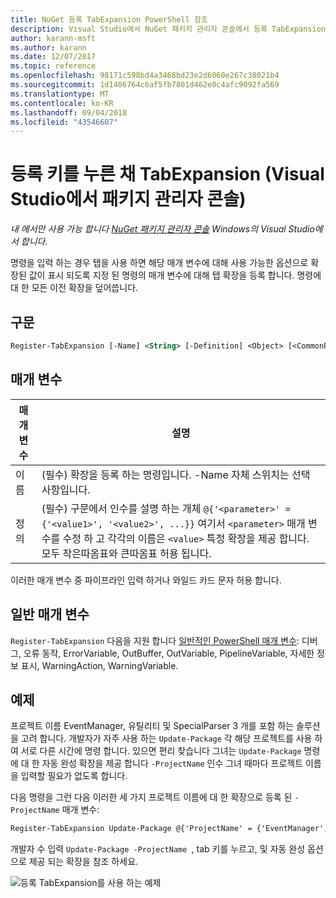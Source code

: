 ```yaml
---
title: NuGet 등록 TabExpansion PowerShell 참조
description: Visual Studio에서 NuGet 패키지 관리자 콘솔에서 등록 TabExpansion PowerShell 명령에 대 한 참조입니다.
author: karann-msft
ms.author: karann
ms.date: 12/07/2017
ms.topic: reference
ms.openlocfilehash: 98171c598bd4a3468bd23e2d6060e267c38021b4
ms.sourcegitcommit: 1d1406764c6af5fb7801d462e0c4afc9092fa569
ms.translationtype: MT
ms.contentlocale: ko-KR
ms.lasthandoff: 09/04/2018
ms.locfileid: "43546607"
---
```

# <a name="register-tabexpansion-package-manager-console-in-visual-studio"></a>등록 키를 누른 채 TabExpansion (Visual Studio에서 패키지 관리자 콘솔)

*내 에서만 사용 가능 합니다 [NuGet 패키지 관리자 콘솔](package-manager-console.md) Windows의 Visual Studio에서 합니다.*

명령을 입력 하는 경우 탭을 사용 하면 해당 매개 변수에 대해 사용 가능한 옵션으로 확장된 값이 표시 되도록 지정 된 명령의 매개 변수에 대해 탭 확장을 등록 합니다. 명령에 대 한 모든 이전 확장을 덮어씁니다.

## <a name="syntax"></a>구문

```ps
Register-TabExpansion [-Name] <String> [-Definition] <Object> [<CommonParameters>]
```

## <a name="parameters"></a>매개 변수

| 매개 변수 | 설명 |
| --- | --- |
| 이름 | (필수) 확장을 등록 하는 명령입니다. -Name 자체 스위치는 선택 사항입니다. |
| 정의 | (필수) 구문에서 인수를 설명 하는 개체 `@{'<parameter>' = {'<value1>', '<value2>', ...}}` 여기서 `<parameter>` 매개 변수를 수정 하 고 각각의 이름은 `<value>` 특정 확장을 제공 합니다. 모두 작은따옴표와 큰따옴표 허용 됩니다. |

이러한 매개 변수 중 파이프라인 입력 하거나 와일드 카드 문자 허용 합니다.

## <a name="common-parameters"></a>일반 매개 변수

`Register-TabExpansion` 다음을 지원 합니다 [일반적인 PowerShell 매개 변수](http://go.microsoft.com/fwlink/?LinkID=113216): 디버그, 오류 동작, ErrorVariable, OutBuffer, OutVariable, PipelineVariable, 자세한 정보 표시, WarningAction, WarningVariable.

## <a name="examples"></a>예제

프로젝트 이름 EventManager, 유틸리티 및 SpecialParser 3 개를 포함 하는 솔루션을 고려 합니다. 개발자가 자주 사용 하는 `Update-Package` 각 해당 프로젝트를 사용 하 여 서로 다른 시간에 명령 합니다. 있으면 편리 찾습니다 그녀는 `Update-Package` 명령에 대 한 자동 완성 확장을 제공 합니다 `-ProjectName` 인수 그녀 때마다 프로젝트 이름을 입력할 필요가 없도록 합니다. 

다음 명령을 그런 다음 이러한 세 가지 프로젝트 이름에 대 한 확장으로 등록 된 `-ProjectName` 매개 변수:

```ps
Register-TabExpansion Update-Package @{'ProjectName' = {'EventManager', 'Utilities', 'SpecialParser'}}    
```

개발자 수 입력 `Update-Package -ProjectName `, tab 키를 누르고, 및 자동 완성 옵션으로 제공 되는 확장을 참조 하세요.

![등록 TabExpansion를 사용 하는 예제](media/Register-TabExpansion-Example.png)
